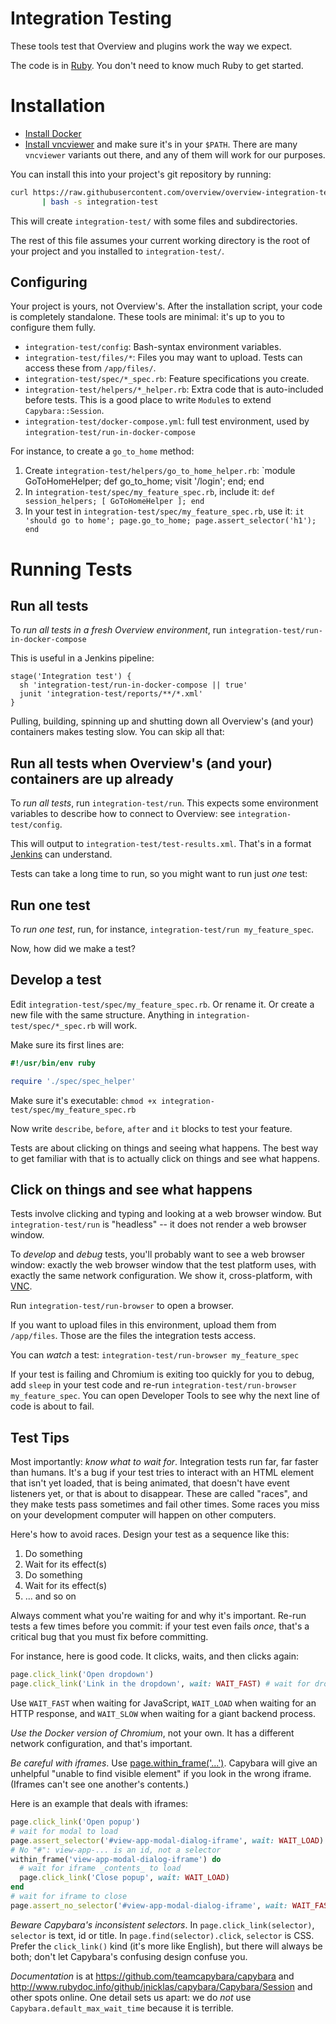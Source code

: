 Integration Testing
===================

These tools test that Overview and plugins work the way we expect.

The code is in [Ruby](https://www.ruby-lang.org/en/). You don't need to know
much Ruby to get started.

Installation
============

* [Install Docker](https://docs.docker.com/engine/installation/linux/docker-ce/ubuntu/)
* [Install vncviewer](https://www.realvnc.com/en/connect/download/viewer/) and
  make sure it's in your `$PATH`. There are many `vncviewer` variants out there,
  and any of them will work for our purposes.

You can install this into your project's git repository by running:

```bash
curl https://raw.githubusercontent.com/overview/overview-integration-tester/master/install.sh \
       | bash -s integration-test
```

This will create `integration-test/` with some files and subdirectories.

The rest of this file assumes your current working directory is the root of your
project and you installed to `integration-test/`.

Configuring
-----------

Your project is yours, not Overview's. After the installation script, your code
is completely standalone. These tools are minimal: it's up to you to configure
them fully.

* `integration-test/config`: Bash-syntax environment variables.
* `integration-test/files/*`: Files you may want to upload. Tests can access
  these from `/app/files/`.
* `integration-test/spec/*_spec.rb`: Feature specifications you create.
* `integration-test/helpers/*_helper.rb`: Extra code that is auto-included
  before tests. This is a good place to write `Module`s to extend
  `Capybara::Session`.
* `integration-test/docker-compose.yml`: full test environment, used by
  `integration-test/run-in-docker-compose`

For instance, to create a `go_to_home` method:

1. Create `integration-test/helpers/go_to_home_helper.rb`: `module GoToHomeHelper; def go_to_home; visit '/login'; end; end
2. In `integration-test/spec/my_feature_spec.rb`, include it: `def session_helpers; [ GoToHomeHelper ]; end`
3. In your test in `integration-test/spec/my_feature_spec.rb`, use it: `it 'should go to home'; page.go_to_home; page.assert_selector('h1'); end`

Running Tests
=============

Run all tests
-------------

To *run all tests in a fresh Overview environment*, run
`integration-test/run-in-docker-compose`

This is useful in a Jenkins pipeline:

```
stage('Integration test') {
  sh 'integration-test/run-in-docker-compose || true'
  junit 'integration-test/reports/**/*.xml'
}
```

Pulling, building, spinning up and shutting down all Overview's (and your)
containers makes testing slow. You can skip all that:

Run all tests when Overview's (and your) containers are up already
------------------------------------------------------------------

To *run all tests*, run `integration-test/run`. This expects some environment
variables to describe how to connect to Overview: see `integration-test/config`.

This will output to `integration-test/test-results.xml`. That's in a format
[Jenkins](https://jenkins-ci.org/) can understand.

Tests can take a long time to run, so you might want to run just _one_ test:

Run one test
------------

To *run one test*, run, for instance, `integration-test/run my_feature_spec`.

Now, how did we make a test?

Develop a test
--------------

Edit `integration-test/spec/my_feature_spec.rb`. Or rename it. Or create a new
file with the same structure. Anything in `integration-test/spec/*_spec.rb` will
work.

Make sure its first lines are:

```ruby
#!/usr/bin/env ruby

require './spec/spec_helper'
```

Make sure it's executable: `chmod +x integration-test/spec/my_feature_spec.rb`

Now write `describe`, `before`, `after` and `it` blocks to test your feature.

Tests are about clicking on things and seeing what happens. The best way to get
familiar with that is to actually click on things and see what happens.

Click on things and see what happens
------------------------------------

Tests involve clicking and typing and looking at a web browser window. But
`integration-test/run` is "headless" -- it does not render a web browser
window.

To _develop_ and _debug_ tests, you'll probably want to see a web browser
window: exactly the web browser window that the test platform uses, with exactly
the same network configuration. We show it, cross-platform, with
[VNC](https://en.wikipedia.org/wiki/Virtual_Network_Computing).

Run `integration-test/run-browser` to open a browser.

If you want to upload files in this environment, upload them from
`/app/files`. Those are the files the integration tests access.

You can _watch_ a test: `integration-test/run-browser my_feature_spec`

If your test is failing and Chromium is exiting too quickly for you to debug,
add `sleep` in your test code and re-run
`integration-test/run-browser my_feature_spec`. You can open Developer Tools
to see why the next line of code is about to fail.

Test Tips
---------

Most importantly: *know what to wait for*. Integration tests run far, far
faster than humans. It's a bug if your test tries to interact with an HTML
element that isn't yet loaded, that is being animated, that doesn't have event
listeners yet, or that is about to disappear. These are called "races", and
they make tests pass sometimes and fail other times. Some races you miss on
your development computer will happen on other computers.

Here's how to avoid races. Design your test as a sequence like this:

1. Do something
2. Wait for its effect(s)
3. Do something
4. Wait for its effect(s)
5. ... and so on

Always comment what you're waiting for and why it's important. Re-run tests a
few times before you commit: if your test even fails _once_, that's a critical
bug that you must fix before committing.

For instance, here is good code. It clicks, waits, and then clicks again:

```ruby
page.click_link('Open dropdown')
page.click_link('Link in the dropdown', wait: WAIT_FAST) # wait for dropdown to open
```

Use `WAIT_FAST` when waiting for JavaScript, `WAIT_LOAD` when waiting for an
HTTP response, and `WAIT_SLOW` when waiting for a giant backend process.

*Use the Docker version of Chromium*, not your own. It has a different network
configuration, and that's important.

*Be careful with iframes*. Use
[page.within_frame('...')](http://www.rubydoc.info/github/jnicklas/capybara/Capybara/Session#within_frame-instance_method).
Capybara will give an unhelpful "unable to find visible element" if you look in
the wrong iframe. (Iframes can't see one another's contents.)

Here is an example that deals with iframes:

```ruby
page.click_link('Open popup')
# wait for modal to load
page.assert_selector('#view-app-modal-dialog-iframe', wait: WAIT_LOAD)
# No "#": view-app-... is an id, not a selector
within_frame('view-app-modal-dialog-iframe') do
  # wait for iframe _contents_ to load
  page.click_link('Close popup', wait: WAIT_LOAD)
end
# wait for iframe to close
page.assert_no_selector('#view-app-modal-dialog-iframe', wait: WAIT_FAST)
```

*Beware Capybara's inconsistent selectors*. In `page.click_link(selector)`,
`selector` is text, id or title. In `page.find(selector).click`, `selector` is
CSS. Prefer the `click_link()` kind (it's more like English), but there will
always be both; don't let Capybara's confusing design confuse you.

*Documentation* is at https://github.com/teamcapybara/capybara and
http://www.rubydoc.info/github/jnicklas/capybara/Capybara/Session
and other spots online. One detail sets us apart: we do _not_ use
`Capybara.default_max_wait_time` because it is terrible.
